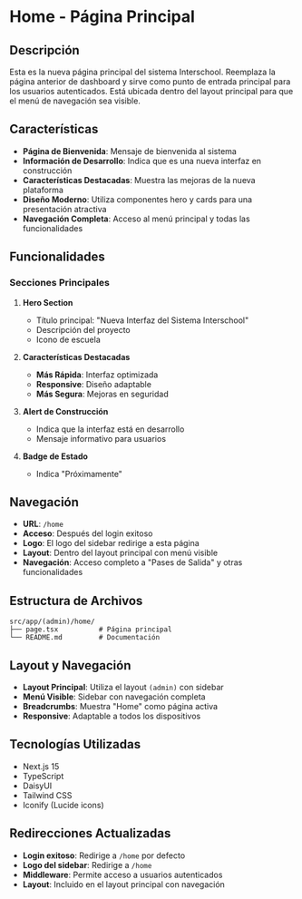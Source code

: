 # Home - Página Principal

## Descripción

Esta es la nueva página principal del sistema Interschool. Reemplaza la página anterior de dashboard y sirve como punto de entrada principal para los usuarios autenticados. Está ubicada dentro del layout principal para que el menú de navegación sea visible.

## Características

- **Página de Bienvenida**: Mensaje de bienvenida al sistema
- **Información de Desarrollo**: Indica que es una nueva interfaz en construcción
- **Características Destacadas**: Muestra las mejoras de la nueva plataforma
- **Diseño Moderno**: Utiliza componentes hero y cards para una presentación atractiva
- **Navegación Completa**: Acceso al menú principal y todas las funcionalidades

## Funcionalidades

### Secciones Principales

1. **Hero Section**
   - Título principal: "Nueva Interfaz del Sistema Interschool"
   - Descripción del proyecto
   - Icono de escuela

2. **Características Destacadas**
   - **Más Rápida**: Interfaz optimizada
   - **Responsive**: Diseño adaptable
   - **Más Segura**: Mejoras en seguridad

3. **Alert de Construcción**
   - Indica que la interfaz está en desarrollo
   - Mensaje informativo para usuarios

4. **Badge de Estado**
   - Indica "Próximamente"

## Navegación

- **URL**: `/home`
- **Acceso**: Después del login exitoso
- **Logo**: El logo del sidebar redirige a esta página
- **Layout**: Dentro del layout principal con menú visible
- **Navegación**: Acceso completo a "Pases de Salida" y otras funcionalidades

## Estructura de Archivos

```
src/app/(admin)/home/
├── page.tsx          # Página principal
└── README.md         # Documentación
```

## Layout y Navegación

- **Layout Principal**: Utiliza el layout `(admin)` con sidebar
- **Menú Visible**: Sidebar con navegación completa
- **Breadcrumbs**: Muestra "Home" como página activa
- **Responsive**: Adaptable a todos los dispositivos

## Tecnologías Utilizadas

- Next.js 15
- TypeScript
- DaisyUI
- Tailwind CSS
- Iconify (Lucide icons)

## Redirecciones Actualizadas

- **Login exitoso**: Redirige a `/home` por defecto
- **Logo del sidebar**: Redirige a `/home`
- **Middleware**: Permite acceso a usuarios autenticados
- **Layout**: Incluido en el layout principal con navegación
